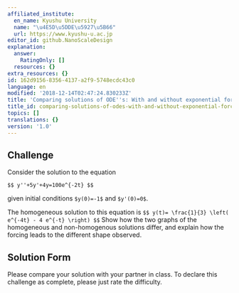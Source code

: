 ```yaml
---
affiliated_institute:
  en_name: Kyushu University
  name: "\u4E5D\u5DDE\u5927\u5B66"
  url: https://www.kyushu-u.ac.jp
editor_id: github.NanoScaleDesign
explanation:
  answer:
    RatingOnly: []
  resources: {}
extra_resources: {}
id: 162d9156-8356-4137-a2f9-5748ecdc43c0
language: en
modified: '2018-12-14T02:47:24.830233Z'
title: 'Comparing solutions of ODE''s: With and without exponential forcing'
title_id: comparing-solutions-of-odes-with-and-without-exponential-forcing
topics: []
translations: {}
version: '1.0'
---
```


## Challenge
Consider the solution to the equation

`$$
    y''+5y'+4y=100e^{-2t}
$$`

given initial conditions `$y(0)=-1$` and `$y'(0)=0$`.

The homogeneous solution to this equation is
`$$
    y(t)= \frac{1}{3} \left( e^{-4t} - 4 e^{-t} \right)
$$`
Show how the two graphs of the homogeneous and non-homogenous solutions differ, and explain how the forcing leads to the different shape observed.

## Solution Form
Please compare your solution with your partner in class. To declare this challenge as complete, please just rate the difficulty.
